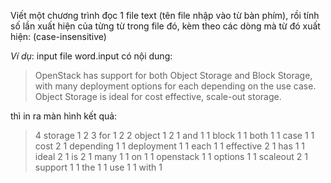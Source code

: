 Viết một chương trình đọc 1 file text (tên file nhập vào từ bàn phím), rồi tính số lần xuất hiện của từng từ trong file đó, kèm theo các dòng mà từ đó xuất hiện: (case-insensitive)

*Ví dụ*: input file word.input có nội dung:
> OpenStack has support for both Object Storage and Block Storage, with many deployment options for each depending on the use case.
> Object Storage is ideal for cost effective, scale-out storage.

thì in ra màn hình kết quả:

> 4 storage 1 2
> 3 for 1 2
> 2 object 1 2
> 1 and 1
> 1 block 1
> 1 both 1
> 1 case 1
> 1 cost 2
> 1 depending 1
> 1 deployment 1
> 1 each 1
> 1 effective 2
> 1 has 1
> 1 ideal 2
> 1 is 2
> 1 many 1
> 1 on 1
> 1 openstack 1
> 1 options 1
> 1 scaleout 2
> 1 support 1
> 1 the 1
> 1 use 1
> 1 with 1
